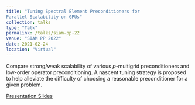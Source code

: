 ```yaml
---
title: "Tuning Spectral Element Preconditioners for
Parallel Scalability on GPUs"
collection: talks
type: "Talk"
permalink: /talks/siam-pp-22
venue: "SIAM PP 2022"
date: 2021-02-24
location: "Virtual"
---
```


Compare strong/weak scalability of various $p$-multigrid preconditioners
and low-order operator preconditioning.
A nascent tuning strategy is proposed to help alleviate the
difficulty of choosing a reasonable preconditioner for a given problem.

[Presentation Slides](https://MalachiTimothyPhillips.github.io/files/siam-pp-22-phillips.pdf)